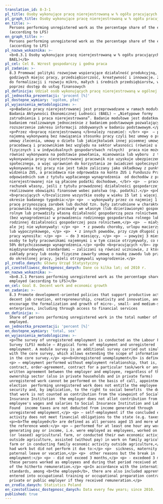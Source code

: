 ```yaml
---
translation_id: 8-3-1
pl_title: Osoby wykonujące pracę nierejestrowaną w % ogółu pracujących (wg BAEL)
pl_graph_title: Osoby wykonujące pracę nierejestrowaną w % ogółu pracujących (wg BAEL)
en_title: >-
  Persons performing unregistered work as the percentage share of the employed
  (according to LFS)
en_graph_title: >-
  Persons performing unregistered work as the percentage share of the employed
  (according to LFS)
pl_nazwa_wskaznika: >-
  <b>8.3.1 Osoby wykonujące pracę nierejestrowaną w % ogółu pracujących (wg
  BAEL)</b>
pl_cel: Cel 8. Wzrost gospodarczy i godna praca
pl_zadanie: >-
  8.3 Promować polityki rozwojowe wspierające działalność produkcyjną, tworzenie
  godziwych miejsc pracy, przedsiębiorczość, kreatywność i innowacje. Zachęcać
  do formalizacji i rozwoju mikro, małych i średnich przedsiębiorstw, w tym
  poprzez dostęp do usług finansowych
pl_definicja: Udział osób wykonujących pracę nierejestrowaną w ogólnej liczbie pracujących.
pl_jednostka_prezentacji: 'procent [%]'
pl_dostepne_wymiary: 'ogółem, płeć'
pl_wyjasnienia_metodologiczne: >-
  <p>Badanie pracy nierejestrowanej jest przeprowadzane w ramach modułu do
  Badania Aktywności Ekonomicznej Ludności (BAEL) – „Nietypowe formy
  zatrudnienia i praca nierejestrowana”. Badanie modułowe jest dodatkowym
  badaniem realizowanym jednocześnie z badaniem podstawowym pozwalającym na
  rozszerzenie zakresu informacji zdobywanych w badaniu podstawowym.</p>
  <p>Przez <b>pracę nierejestrowaną </b>należy rozumieć: </br> <p>  – pracę
  najemną wykonywaną bez nawiązania stosunku pracy czyli bez umowy o pracę, bez
  umowy zlecenia, umowy o dzieło lub jakiejkolwiek innej pisemnej umowy pomiędzy
  pracodawcą i pracownikiem bez względu na sektor własności (również u osób
  fizycznych i w indywidualnych gospodarstwach rolnych)  praca nie może być
  również wykonywana na podstawie powołania, mianowania lub wyboru  z tytułu
  wykonywania pracy nierejestrowanej pracownik nie uzyskuje ubezpieczenia
  społecznego, a więc uprawnień do korzystania ze świadczeń społecznych  okres
  wykonywania tej pracy nie jest także zaliczany jako składkowy z punktu
  widzenia ZUS, a pracodawca nie odprowadza na konto ZUS i Funduszu Pracy
  odpowiednich sum z tytułu wypłacanego wynagrodzenia  od dochodów z pracy
  nierejestrowanej nie są płacone podatki dochodowe, </br> <p>  – pracę na
  rachunek własny, jeśli z tytułu prowadzonej działalności gospodarczej nie są
  realizowane obowiązki finansowe wobec państwa (np. podatki).</p> <p>Do
  <b>pracujących </b>zaliczono wszystkie osoby w wieku 15 lat i więcej, które w
  okresie badanego tygodnia:</p> <p>  – wykonywały przez co najmniej 1 godzinę
  pracę przynoszącą zarobek lub dochód tzn. były zatrudnione w charakterze
  pracownika najemnego, pracowały we własnym (lub dzierżawionym) gospodarstwie
  rolnym lub prowadziły własną działalność gospodarczą poza rolnictwem, pomagały
  (bez wynagrodzenia) w prowadzeniu rodzinnego gospodarstwa rolnego lub
  rodzinnej działalności gospodarczej poza rolnictwem,</p> <p>  – miały pracę,
  ale jej nie wykonywały: </p> <p>  • z powodu choroby, urlopu macierzyńskiego
  lub wypoczynkowego, </p> <p>  • z innych powodów, przy czym długość przerwy w
  pracy wynosiła: </p> <p>  – do 3 miesięcy, </p> <p>  – powyżej 3 miesięcy, ale
  osoby te były pracownikami najemnymi i w tym czasie otrzymywały, co najmniej
  50% dotychczasowego wynagrodzenia.</p> <p>Do <b>pracujących </b>– zgodnie z
  międzynarodowymi standardami – zaliczani są również uczniowie, z którymi
  zakłady pracy lub osoby fizyczne zawarły umowę o naukę zawodu lub przyuczenie
  do określonej pracy, jeżeli otrzymywali wynagrodzenie.</p>
pl_zrodlo_danych: Główny Urząd Statystyczny
pl_czestotliwosc_dostępnosc_danych: Dane co kilka lat; od 2010 r.
en_nazwa_wskaznika: >-
  <b>8.3.1 Persons performing unregistered work as the percentage share of the
  employed (according to LFS)</b>
en_cel: Goal 8. Decent work and economic growth
en_zadanie: >-
  8.3 Promote development-oriented policies that support productive activities,
  decent job creation, entrepreneurship, creativity and innovation, and
  encourage the formalization and growth of micro-, small- and medium-sized
  enterprises, including through access to financial services
en_definicja: >-
  Share of persons performing unregistered work in the total number of the
  employed.
en_jednostka_prezentacji: 'percent [%]'
en_dostepne_wymiary: 'total, sex'
en_wyjasnienia_metodologiczne: >-
  <p>The survey of unregistered employment is conducted as the Labour Force
  Survey (LFS) module – Atypical forms of employment and unregistered
  employment. A module survey is an additional survey carried out simultaneously
  with the core survey, which allows extending the scope of information obtained
  in the core survey.</p> <p><b>Unregistered unemployment</b> is defined as:</p>
  <p> – employment performed without employment relationship, that is, without a
  contract, order-agreement, contract for a particular task/work or any other
  written agreement between the employer and employee, regardless of the
  ownership sector (also in private households and in private farms) 
  unregistered work cannot be performed on the basis of call, appointment, or
  election  performing unregistered work does not entitle the employee to social
  security and, by implication, to the right to social benefits  the duration of
  that work is not counted as contribution from the viewpoint of Social
  Insurance Institution  the employer does not allot contribution from the
  employee's wages and salaries to Social Insurance Institution and Labour
  Found  income taxes are not deducted from income generated through
  unregistered employment,</p> <p> – self-employment if the concluded economic
  activity does not meet financial obligations to the state (e.g. taxes).</p>
  <p><b>The employed</b> are defined as all persons aged 15 and more who during
  the reference week:</p> <p> – performed for at least one hour any work
  generating pay or income, i.e. were employed as employees, worked on their own
  (or leased) agricultural farm, or conducted their own economic activity
  outside agriculture, assisted (without pay) in work on family agricultural
  farm or in conducting family economic activity outside agriculture,</p> <p> –
  had work but did not perform it due to:</p> <p> ​ sickness, maternity leave,
  paternal leave or vacation,</p> <p> ​ other reasons but the break in
  employment:</p> <p> - did not exceed 3 months,</p> <p> - excedeed 3 months but
  these persons worked as employees and during that period received at least 50%
  of the hitherto remuneration.</p> <p>In accordance with the international
  standards, among <b>the employed</b>, there are also included apprentices who
  entered into occupational training or occupational preparation contract with a
  private or public employer if they received remuneration.</p>
en_zrodlo_danych: Statistics Poland
en_czestotliwosc_dostępnosc_danych: Data every few years; since 2010.
published: true
---
```

